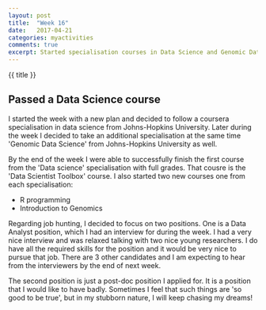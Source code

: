 ```yaml
---
layout: post
title:  "Week 16"
date:   2017-04-21
categories: myactivities 
comments: true
excerpt: Started specialisation courses in Data Science and Genomic Data Science. 
---
```

{{ title }}

## Passed a Data Science course

I started the week with a new plan and decided to follow a coursera specialisation in data science from Johns-Hopkins University.
Later during the week I decided to take an additional specialisation at the same time 'Genomic Data Science' from Johns-Hopkins University as well.

<!--more-->

By the end of the week I were able to successfully finish the first course from the 'Data science' specialisation with full grades. That cousre is the 'Data Scientist Toolbox' course.
I also started two new courses one from each specialisation:
 * R programming
 * Introduction to Genomics

Regarding job hunting,
I decided to focus on two positions. One is a Data Analyst position, which I had an interview for during the week.
I had a very nice interview and was relaxed talking with two nice young researchers.
I do have all the required skills for the position and it would be very nice to pursue that job.
There are 3 other candidates and I am expecting to hear from the interviewers by the end of next week.

The second position is just a post-doc position I applied for. It is a position that I would like to have badly.
Sometimes I feel that such things are 'so good to be true', but in my stubborn nature, I will keep chasing my dreams!
